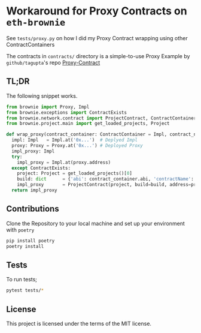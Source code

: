 # Workaround for Proxy Contracts on `eth-brownie`

See `tests/proxy.py` on how I did my Proxy Contract wrapping using other ContractContainers

The contracts in `contracts/` directory is a simple-to-use Proxy Example by `github/tagupta`'s repo [Proxy-Contract](https://github.com/tagupta/Proxy-Contract)

## TL;DR

The following snippet works.

```py
from brownie import Proxy, Impl
from brownie.exceptions import ContractExists
from brownie.network.contract import ProjectContract, ContractContainer
from brownie.project.main import get_loaded_projects, Project

def wrap_proxy(contract_container: ContractContainer = Impl, contract_name: str = 'Impl') -> Impl:
  impl: Impl   = Impl.at('0x...')  # Deplyed Impl
  proxy: Proxy = Proxy.at('0x...') # Deployed Proxy
  impl_proxy: Impl
  try:
    impl_proxy = Impl.at(proxy.address)
  except ContractExists:
    project: Project = get_loaded_projects()[0]
    build: dict      = {'abi': contract_container.abi, 'contractName': contract_name}
    impl_proxy       = ProjectContract(project, build=build, address=proxy.address)
  return impl_proxy
```

## Contributions

Clone the Repository to your local machine and set up your environment with `poetry`

```bash
pip install poetry
poetry install
```

## Tests

To run tests;

```sh
pytest tests/*
```

## License

This project is licensed under the terms of the MIT license.